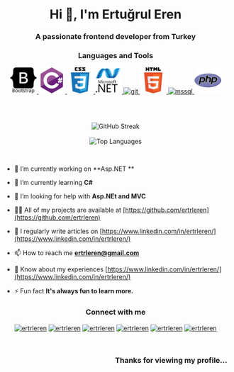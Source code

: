 <h1 align="center">Hi 👋, I'm Ertuğrul Eren</h1>
<h3 align="center">A passionate frontend developer from Turkey</h3>

<h3 align="center">Languages and Tools</h3>

<p align="center"> <a href="https://getbootstrap.com" target="_blank" rel="noreferrer"> <img src="https://raw.githubusercontent.com/devicons/devicon/master/icons/bootstrap/bootstrap-plain-wordmark.svg" alt="bootstrap" width="60" height="60"/> </a> <a href="https://www.w3schools.com/cs/" target="_blank" rel="noreferrer"> <img src="https://raw.githubusercontent.com/devicons/devicon/master/icons/csharp/csharp-original.svg" alt="csharp" width="60" height="60"/> </a> <a href="https://www.w3schools.com/css/" target="_blank" rel="noreferrer"> <img src="https://raw.githubusercontent.com/devicons/devicon/master/icons/css3/css3-original-wordmark.svg" alt="css3" width="60" height="60"/> </a> <a href="https://dotnet.microsoft.com/" target="_blank" rel="noreferrer"> <img src="https://raw.githubusercontent.com/devicons/devicon/master/icons/dot-net/dot-net-original-wordmark.svg" alt="dotnet" width="60" height="60"/> </a> <a href="https://git-scm.com/" target="_blank" rel="noreferrer"> <img src="https://www.vectorlogo.zone/logos/git-scm/git-scm-icon.svg" alt="git" width="60" height="60"/> </a> <a href="https://www.w3.org/html/" target="_blank" rel="noreferrer"> <img src="https://raw.githubusercontent.com/devicons/devicon/master/icons/html5/html5-original-wordmark.svg" alt="html5" width="60" height="60"/> </a> <a href="https://www.microsoft.com/en-us/sql-server" target="_blank" rel="noreferrer"> <img src="https://www.svgrepo.com/show/303229/microsoft-sql-server-logo.svg" alt="mssql" width="60" height="60"/> </a> <a href="https://www.php.net" target="_blank" rel="noreferrer"> <img src="https://raw.githubusercontent.com/devicons/devicon/master/icons/php/php-original.svg" alt="php" width="60" height="60"/> </a> </p>
<br><br>

<p align="center">
  <img src="https://github-readme-streak-stats.herokuapp.com/?user=ertrleren&theme=radical&hide_border=false" alt="GitHub Streak" />
  <br><br>
  <img src="https://github-readme-stats.vercel.app/api/top-langs/?username=ertrleren&theme=radical&hide_border=false&include_all_commits=true&count_private=true&layout=compact" alt="Top Languages" />
</p>
<br>


- 🔭 I’m currently working on **Asp.NET **

- 🌱 I’m currently learning **C#**

- 🤝 I’m looking for help with **Asp.NEt and MVC**

- 👨‍💻 All of my projects are available at [https://github.com/ertrleren](https://github.com/ertrleren)

- 📝 I regularly write articles on [https://www.linkedin.com/in/ertrleren/](https://www.linkedin.com/in/ertrleren/)

- 📫 How to reach me **ertrleren@gmail.com**

- 📄 Know about my experiences [https://www.linkedin.com/in/ertrleren/](https://www.linkedin.com/in/ertrleren/)

- ⚡ Fun fact **It's always fun to learn more.**

<h3 align="center">Connect with me</h3>
<p align="center">
<a href="https://twitter.com/ertrleren" target="blank"><img align="center" src="https://raw.githubusercontent.com/rahuldkjain/github-profile-readme-generator/master/src/images/icons/Social/twitter.svg" alt="ertrleren" height="30" width="40" target="_blank" /></a>
<a href="https://linkedin.com/in/ertrleren" target="blank"><img align="center" src="https://raw.githubusercontent.com/rahuldkjain/github-profile-readme-generator/master/src/images/icons/Social/linked-in-alt.svg" alt="ertrleren" height="30" width="40" target="_blank" /></a>
<a href="https://stackoverflow.com/users/ertrleren" target="blank"><img align="center" src="https://raw.githubusercontent.com/rahuldkjain/github-profile-readme-generator/master/src/images/icons/Social/stack-overflow.svg" alt="ertrleren" height="30" width="40"  target="_blank"/></a>
<a href="https://fb.com/ertrleren" target="blank"><img align="center" src="https://raw.githubusercontent.com/rahuldkjain/github-profile-readme-generator/master/src/images/icons/Social/facebook.svg" alt="ertrleren" height="30" width="40" target="_blank" /></a>
<a href="https://instagram.com/ertrleren" target="blank"><img align="center" src="https://raw.githubusercontent.com/rahuldkjain/github-profile-readme-generator/master/src/images/icons/Social/instagram.svg" alt="ertrleren" height="30" width="40" target="_blank" /></a>
<a href="https://medium.com/ertrleren" target="blank"><img align="center" src="https://raw.githubusercontent.com/rahuldkjain/github-profile-readme-generator/master/src/images/icons/Social/medium.svg" alt="ertrleren" height="30" width="40" target="_blank" /></a>
</p>
<br>
<h3 align="Right">Thanks for viewing my profile...</h3>
